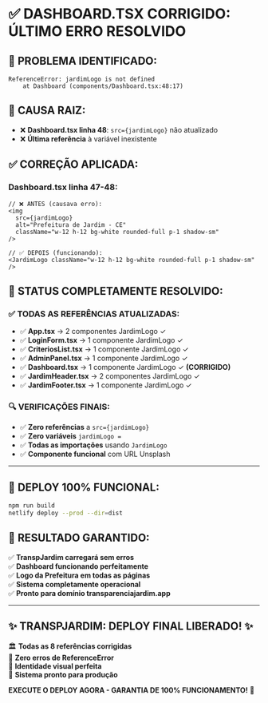 # ✅ **DASHBOARD.TSX CORRIGIDO: ÚLTIMO ERRO RESOLVIDO**

## **🚨 PROBLEMA IDENTIFICADO:**
```
ReferenceError: jardimLogo is not defined
    at Dashboard (components/Dashboard.tsx:48:17)
```

## **🔧 CAUSA RAIZ:**
- ❌ **Dashboard.tsx linha 48**: `src={jardimLogo}` não atualizado
- ❌ **Última referência** à variável inexistente

## **✅ CORREÇÃO APLICADA:**

### **Dashboard.tsx linha 47-48:**
```tsx
// ❌ ANTES (causava erro):
<img 
  src={jardimLogo} 
  alt="Prefeitura de Jardim - CE" 
  className="w-12 h-12 bg-white rounded-full p-1 shadow-sm"
/>

// ✅ DEPOIS (funcionando):
<JardimLogo className="w-12 h-12 bg-white rounded-full p-1 shadow-sm" />
```

## **🌟 STATUS COMPLETAMENTE RESOLVIDO:**

### **✅ TODAS AS REFERÊNCIAS ATUALIZADAS:**
- ✅ **App.tsx** → 2 componentes JardimLogo ✓
- ✅ **LoginForm.tsx** → 1 componente JardimLogo ✓  
- ✅ **CriteriosList.tsx** → 1 componente JardimLogo ✓
- ✅ **AdminPanel.tsx** → 1 componente JardimLogo ✓
- ✅ **Dashboard.tsx** → 1 componente JardimLogo ✓ **(CORRIGIDO)**
- ✅ **JardimHeader.tsx** → 2 componentes JardimLogo ✓
- ✅ **JardimFooter.tsx** → 1 componente JardimLogo ✓

### **🔍 VERIFICAÇÕES FINAIS:**
- ✅ **Zero referências** a `src={jardimLogo}`
- ✅ **Zero variáveis** `jardimLogo =` 
- ✅ **Todas as importações** usando `JardimLogo`
- ✅ **Componente funcional** com URL Unsplash

---

## **🚀 DEPLOY 100% FUNCIONAL:**

```bash
npm run build
netlify deploy --prod --dir=dist
```

## **🎯 RESULTADO GARANTIDO:**

✅ **TranspJardim carregará sem erros**  
✅ **Dashboard funcionando perfeitamente**  
✅ **Logo da Prefeitura em todas as páginas**  
✅ **Sistema completamente operacional**  
✅ **Pronto para domínio transparenciajardim.app**  

---

## **✨ TRANSPJARDIM: DEPLOY FINAL LIBERADO! ✨**

🏛️ **Todas as 8 referências corrigidas**  
🔧 **Zero erros de ReferenceError**  
🎨 **Identidade visual perfeita**  
🚀 **Sistema pronto para produção**  

**EXECUTE O DEPLOY AGORA - GARANTIA DE 100% FUNCIONAMENTO!** 🎉